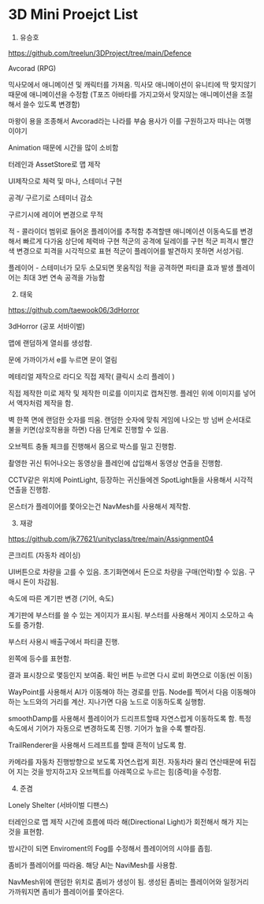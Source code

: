 # 3D Mini Proejct List


1. 유승호

https://github.com/treelun/3DProject/tree/main/Defence

Avcorad (RPG)

믹사모에서 애니메이션 및 캐릭터를 가져옴.
믹사모 애니메이션이 유니티에 딱 맞지않기때문에
애니메이션을 수정함 (T포즈 아바타를 가지고와서 맞지않는 애니메이션을 조절해서 쓸수 있도록 변경함)

마왕이 용을 조종해서 Avcorad라는 나라를 부숨
용사가 이를 구원하고자 떠나는 여행 이야기


Animation 때문에 시간을 많이 소비함

터레인과 AssetStore로 맵 제작

UI제작으로 체력 및 마나, 스테미너 구현

공격/ 구르기로 스테미너 감소

구르기시에 레이어 변경으로 무적

적 - 콜라이더 범위로 들어온 플레이어를 추적함
추격할땐 애니메이션 이동속도를 변경해서 빠르게 다가옴
상단에 체력바 구현
적군의 공격에 딜레이를 구현
적군 피격시 빨간색 변경으로 피격을 시각적으로 표현
적군이 플레이어를 발견하지 못하면 서성거림.

플레이어 - 스테미너가 모두 소모되면 못움직임
적을 공격하면 파티클 효과 발생
플레이어는 최대 3번 연속 공격을 가능함


2. 태욱

https://github.com/taewook06/3dHorror

3dHorror (공포 서바이벌)

맵에 랜덤하게 열쇠를 생성함.

문에 가까이가서 e를 누르면 문이 열림

메테리얼 제작으로 라디오 직접 제작( 클릭시 소리 플레이 )

직접 제작한 미로 제작 및 제작한 미로를 이미지로 캡쳐진행.
플레인 위에 이미지를 넣어서 액자처럼 제작을 함.

벽 한쪽 면에 랜덤한 숫자를 띄움.
랜덤한 숫자에 맞춰 게임에 나오는 방 넘버 순서대로 불을 키면(상호작용을 하면) 다음 단계로 진행할 수 있음.

오브젝트 충돌 체크를 진행해서 몸으로 박스를 밀고 진행함.

촬영한 귀신 튀어나오는 동영상을 플레인에 삽입해서 동영상  연출을 진행함.

CCTV같은 위치에 PointLight, 등장하는 귀신들에겐 SpotLight들을 사용해서 시각적 연출을 진행함.

몬스터가 플레이어를 쫓아오는건 NavMesh를 사용해서 제작함.


3. 재광

https://github.com/jk77621/unityclass/tree/main/Assignment04

콘크리트 (자동차 레이싱)

UI버튼으로 차량을 고를 수 있음.
초기화면에서 돈으로 차량을 구매(언락)할 수 있음.
구매시 돈이 차감됨.

속도에 따른 계기판 변경 (기어, 속도)

계기판에 부스터를 쓸 수 있는 게이지가 표시됨.
부스터를 사용해서 게이지 소모하고 속도를 증가함.

부스터 사용시 배출구에서 파티클 진행.

왼쪽에 등수를 표현함.

결과 표시창으로 몇등인지 보여줌.
확인 버튼 누르면 다시 로비 화면으로 이동(씬 이동)

WayPoint를 사용해서 AI가 이동해야 하는 경로를 만듬.
Node를 찍어서 다음 이동해야 하는 노드와의 거리를 계산.
지나가면 다음 노드로 이동하도록 실행함.

smoothDamp를 사용해서 플레이어가 드리프트할때 자연스럽게 이동하도록 함.
특정 속도에서 기어가 자동으로 변경하도록 진행.
기어가 높을 수록 빨라짐.

TrailRenderer을 사용해서 드레프트를 할때 흔적이 남도록 함.

카메라를 자동차 진행방향으로 보도록 자연스럽게 회전.
자동차라 물리 연산때문에 뒤집어 지는 것을 방지하고자 오브젝트를 아래쪽으로 누르는 힘(중력)을 수정함.

4. 준겸

Lonely Shelter (서바이벌 디팬스)

터레인으로 맵 제작
시간에 흐름에 따라 해(Directional Light)가 회전해서 해가 지는 것을 표현함.

밤시간이 되면 Enviroment의 Fog를 수정해서 플레이어의 시야를 좁힘.

좀비가 플레이어를 따라옴.
해당 AI는 NaviMesh를 사용함.

NavMesh위에 랜덤한 위치로 좀비가 생성이 됨.
생성된 좀비는 플레이어와 일정거리 가까워지면 좀비가 플레이어를 쫓아온다.

